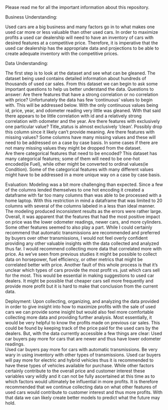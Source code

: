 Please read me for all the important information about this repository.

Business Understanding:

Used cars are a big business and many factors go in to what makes one used car more or less valuable than other used cars.  In order to maximize profits a used car dealership will need to have an inventory of cars with desired features at a competitive price.  Therefore, it is imperative that the used car dealership has the appropriate data and projections to be able to create adequate inventory with the competitive prices.



Data Understanding:

The first step is to look at the dataset and see what can be gleaned.  The dataset being used contains detailed information about hundreds of thousands of used car sales. From this dataset we can begin to ask some important questions to help us better understand the data.
Questions to answer:
Are there features that have a strong correlation  or no correlation with price?
Unfortunately the data has few ‘continuous’ values to begin with. This will be addressed below.  With the only continuous values being id, price, year, and odometer reading very little was gleaned. With that said there appears to be little correlation with id and a relatively strong correlation with odometer and the year.
Are there features with exclusively one particular value?
Title_status is almost exclusively ‘clean’. Possibly drop this column since it likely can’t provide meaning.
Are there features with missing values?
Some columns have many missing values and these will need to be addressed on a case by case basis.  In some cases if there are not many missing values they might be dropped from the dataset.  
Are there categorical features that need to be encoded?
This dataset has many categorical features; some of them will need to be one-hot encoded(ie Fuel), while other might be converted to ordinal values(ie Condition). Some of the categorical features with many different values might have to be addressed in a more unique way on a case by case basis.



Evaluation:
Modeling was a bit more challenging than expected.  Since a few of the columns lended themselves to one hot encoding it created a dataframe with far too many columns than was able to be processed with a home laptop.  With this restriction in mind a dataframe that was limited to 20 columns with several of the columns labeled in a less than ideal manner. The modeling produced inconsistent results as the errors were rather large. Overall, it was apparent that the features that had the most positive  impact on price was the lower odometer readings, newer cars, and more cylinders.   Some other features seemed to also play a part.  While I could certainly recommend that automatic transmissions are recommended and preferred by buyers over other transmissions, I would not feel overly confident providing any other valuable insights with the data collected and analyzed thus far. I would recommend collecting more data that correlated more with price.  As we’ve seen from previous studies it might be possible to collect data on horsepower, fuel efficiency, or other metrics that might be  correlated better with price. Another fault of this whole process is that it’s unclear which types of cars provide the most profit vs. just which cars sell for the most.  This would be essential in making suggestions to used car dealers.  It might be possible that cheaper cars sell more frequently and provide more profit but it is hard to make that conclusion from the current data.

Deployment:
Upon collecting, organizing, and analyzing the data provided in order to give insight into how to maximize profits with the sale of used cars we can provide some insight but would also feel more comfortable collecting more data and providing further analysis. Most essentially, it would be very helpful to know the profits made on previous car sales. This could be found by keeping track of the price paid for the used cars by the dealers.
But, with the data currently accessible a few things are clear:
Used car buyers pay more for cars that are newer and thus have lower odometer readings.  
Used car buyers pay more for cars with automatic transmissions. Be very wary in using inventory with other types of transmissions.
Used car buyers will pay more for electric and hybrid vehicles thus it is recommended to have these types of vehicles available for purchase.
While other factors certainly contribute to the overall price and customer interest these variables vary wildly and it can not be fully ascertained at this time as to which factors would ultimately be influential in more profits.
It is therefore recommended that we continue collecting data on what other features of used cars would contribute to customer interest and thus more profits.  With that data we can likely create better models to predict what the future may hold.







